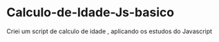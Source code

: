 # Calculo-de-Idade-Js-basico
Criei um script de calculo de idade , aplicando os estudos do Javascript
